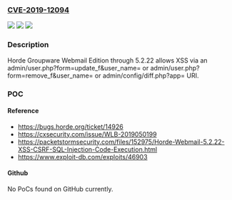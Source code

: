 ### [CVE-2019-12094](https://cve.mitre.org/cgi-bin/cvename.cgi?name=CVE-2019-12094)
![](https://img.shields.io/static/v1?label=Product&message=n%2Fa&color=blue)
![](https://img.shields.io/static/v1?label=Version&message=n%2Fa&color=blue)
![](https://img.shields.io/static/v1?label=Vulnerability&message=n%2Fa&color=brighgreen)

### Description

Horde Groupware Webmail Edition through 5.2.22 allows XSS via an admin/user.php?form=update_f&user_name= or admin/user.php?form=remove_f&user_name= or admin/config/diff.php?app= URI.

### POC

#### Reference
- https://bugs.horde.org/ticket/14926
- https://cxsecurity.com/issue/WLB-2019050199
- https://packetstormsecurity.com/files/152975/Horde-Webmail-5.2.22-XSS-CSRF-SQL-Injection-Code-Execution.html
- https://www.exploit-db.com/exploits/46903

#### Github
No PoCs found on GitHub currently.

